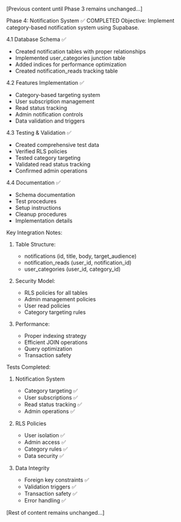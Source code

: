 [Previous content until Phase 3 remains unchanged...]

Phase 4: Notification System ✅ COMPLETED
Objective: Implement category-based notification system using Supabase.

4.1 Database Schema ✅
- Created notification tables with proper relationships
- Implemented user_categories junction table
- Added indices for performance optimization
- Created notification_reads tracking table

4.2 Features Implementation ✅
- Category-based targeting system
- User subscription management
- Read status tracking
- Admin notification controls
- Data validation and triggers

4.3 Testing & Validation ✅
- Created comprehensive test data
- Verified RLS policies
- Tested category targeting
- Validated read status tracking
- Confirmed admin operations

4.4 Documentation ✅
- Schema documentation
- Test procedures
- Setup instructions
- Cleanup procedures
- Implementation details

Key Integration Notes:
1. Table Structure:
   - notifications (id, title, body, target_audience)
   - notification_reads (user_id, notification_id)
   - user_categories (user_id, category_id)

2. Security Model:
   - RLS policies for all tables
   - Admin management policies
   - User read policies
   - Category targeting rules

3. Performance:
   - Proper indexing strategy
   - Efficient JOIN operations
   - Query optimization
   - Transaction safety

Tests Completed:
1. Notification System
   - Category targeting ✅
   - User subscriptions ✅
   - Read status tracking ✅
   - Admin operations ✅
   
2. RLS Policies
   - User isolation ✅
   - Admin access ✅
   - Category rules ✅
   - Data security ✅

3. Data Integrity
   - Foreign key constraints ✅
   - Validation triggers ✅
   - Transaction safety ✅
   - Error handling ✅

[Rest of content remains unchanged...]
